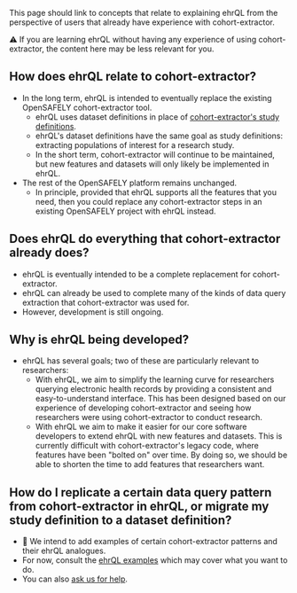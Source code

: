 This page should link to concepts that relate to explaining ehrQL
from the perspective of users that already have experience with cohort-extractor.

:warning: If you are learning ehrQL without having any experience of using cohort-extractor,
the content here may be less relevant for you.

## How does ehrQL relate to cohort-extractor?

* In the long term, ehrQL is intended to eventually replace the existing OpenSAFELY cohort-extractor tool.
    * ehrQL uses dataset definitions in place of [cohort-extractor's study definitions](https://docs.opensafely.org/study-def/).
    * ehrQL's dataset definitions have the same goal as study definitions:
      extracting populations of interest for a research study.
    * In the short term, cohort-extractor will continue to be maintained,
      but new features and datasets will only likely be implemented in ehrQL.
* The rest of the OpenSAFELY platform remains unchanged.
    * In principle, provided that ehrQL supports all the features that you need,
      then you could replace any cohort-extractor steps in an existing OpenSAFELY project with ehrQL instead.

## Does ehrQL do everything that cohort-extractor already does?

* ehrQL is eventually intended to be a complete replacement for cohort-extractor.
* ehrQL can already be used to complete many of the kinds of data query extraction that cohort-extractor was used for.
* However, development is still ongoing.

## Why is ehrQL being developed?

* ehrQL has several goals; two of these are particularly relevant to researchers:
    * With ehrQL, we aim to simplify the learning curve for researchers querying electronic health records
      by providing a consistent and easy-to-understand interface.
      This has been designed based on our experience of developing cohort-extractor
      and seeing how researchers were using cohort-extractor to conduct research.
    * With ehrQL we aim to make it easier for our core software developers to extend ehrQL with new features and datasets.
      This is currently difficult with cohort-extractor's legacy code,
      where features have been "bolted on" over time.
      By doing so, we should be able to shorten the time to add features that researchers want.

## How do I replicate a certain data query pattern from cohort-extractor in ehrQL, or migrate my study definition to a dataset definition?

* :construction: We intend to add examples of certain cohort-extractor patterns
  and their ehrQL analogues.
* For now, consult the [ehrQL examples](../explanation/examples.md) which may cover what you want to do.
* You can also [ask us for help](getting-help.md).
